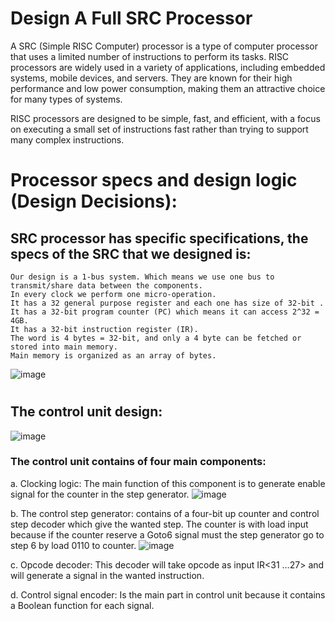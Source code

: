 # Design A Full SRC Processor

A SRC (Simple RISC Computer) processor is a type of computer processor that uses a limited number of instructions to perform its tasks. 
RISC processors are widely used in a variety of applications, including embedded systems, mobile devices, and servers. 
They are known for their high performance and low power consumption, making them an attractive choice for many types of systems.

RISC processors are designed to be simple, fast, and efficient, with a focus on executing 
a small set of instructions fast rather than trying to support many complex instructions. 

# Processor specs and design logic (Design Decisions):

## SRC processor has specific specifications, the specs of the SRC that we designed is:
	Our design is a 1-bus system. Which means we use one bus to transmit/share data between the components.
	In every clock we perform one micro-operation.
	It has a 32 general purpose register and each one has size of 32-bit .
	It has a 32-bit program counter (PC) which means it can access 2^32 = 4GB.
	It has a 32-bit instruction register (IR).
	The word is 4 bytes = 32-bit, and only a 4 byte can be fetched or stored into main memory.
	Main memory is organized as an array of bytes.

![image](https://github.com/NajimAlfutini/NajimAlfutiDesign-A-Full-SRC-Processo/assets/138370248/33cd5bb3-4e5b-4611-ac47-cd8a240c2da5)

# 
## The control unit design:
![image](https://github.com/NajimAlfutini/NajimAlfutiDesign-A-Full-SRC-Processo/assets/138370248/785007b3-8948-4ad5-ba35-07092e76868e)

### The control unit contains of four main components:

a.	Clocking logic: The main function of this component is to generate enable signal for the counter in the step generator.
![image](https://github.com/NajimAlfutini/NajimAlfutiDesign-A-Full-SRC-Processo/assets/138370248/91639e9c-a1dc-4acb-9609-e4b80ade1568)

b.	The control step generator: contains of a four-bit up counter and control step decoder which give the wanted step. 
The counter is with load input because if the counter reserve a Goto6 signal must the step generator go to step 6 by load 0110 to counter.
![image](https://github.com/NajimAlfutini/NajimAlfutiDesign-A-Full-SRC-Processo/assets/138370248/842b68a7-2924-4ca8-8eea-a615c826a60a)

c.	Opcode decoder: This decoder will take opcode as input IR<31 …27> and will generate a signal in the wanted instruction.

d.	Control signal encoder: Is the main part in control unit because it contains a Boolean function for each signal. 



